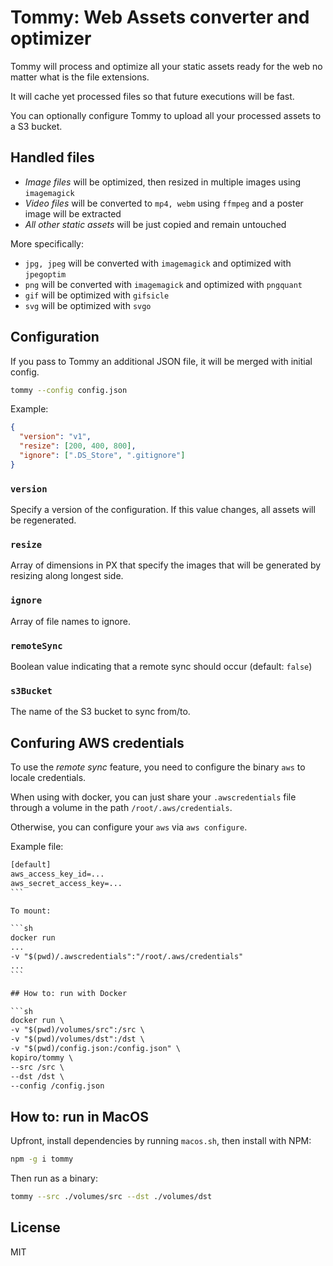# Tommy: Web Assets converter and optimizer

Tommy will process and optimize all your static assets ready for the web no matter what is the file extensions.

It will cache yet processed files so that future executions will be fast.

You can optionally configure Tommy to upload all your processed assets to a S3 bucket.

## Handled files

- _Image files_ will be optimized, then resized in multiple images using `imagemagick`
- _Video files_ will be converted to `mp4, webm` using `ffmpeg` and a poster image will be extracted
- _All other static assets_ will be just copied and remain untouched

More specifically:

- `jpg, jpeg` will be converted with `imagemagick` and optimized with `jpegoptim`
- `png` will be converted with `imagemagick` and optimized with `pngquant`
- `gif` will be optimized with `gifsicle`
- `svg` will be optimized with `svgo`

## Configuration

If you pass to Tommy an additional JSON file, it will be merged with initial config.

```sh
tommy --config config.json
```

Example:

```json
{
  "version": "v1",
  "resize": [200, 400, 800],
  "ignore": [".DS_Store", ".gitignore"]
}
```

### `version`

Specify a version of the configuration.
If this value changes, all assets will be regenerated.

### `resize`

Array of dimensions in PX that specify the images that will be
generated by resizing along longest side.

### `ignore`

Array of file names to ignore.

### `remoteSync`

Boolean value indicating that a remote sync should occur (default: `false`)

### `s3Bucket`

The name of the S3 bucket to sync from/to.

## Confuring AWS credentials

To use the _remote sync_ feature, you need to configure the binary `aws` to locale credentials.

When using with docker, you can just share your `.awscredentials` file through a volume in the path `/root/.aws/credentials`.

Otherwise, you can configure your `aws` via `aws configure`.

Example file:

````txt
[default]
aws_access_key_id=...
aws_secret_access_key=...
```

To mount:

```sh
docker run
...
-v "$(pwd)/.awscredentials":"/root/.aws/credentials"
...
```

## How to: run with Docker

```sh
docker run \
-v "$(pwd)/volumes/src":/src \
-v "$(pwd)/volumes/dst":/dst \
-v "$(pwd)/config.json:/config.json" \
kopiro/tommy \
--src /src \
--dst /dst \
--config /config.json
````

## How to: run in MacOS

Upfront, install dependencies by running `macos.sh`, then install with NPM:

```sh
npm -g i tommy
```

Then run as a binary:

```sh
tommy --src ./volumes/src --dst ./volumes/dst
```

## License

MIT

